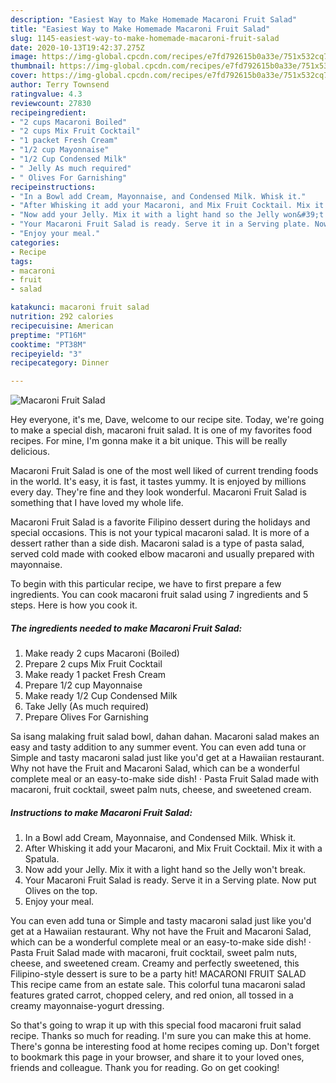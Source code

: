 ```yaml
---
description: "Easiest Way to Make Homemade Macaroni Fruit Salad"
title: "Easiest Way to Make Homemade Macaroni Fruit Salad"
slug: 1145-easiest-way-to-make-homemade-macaroni-fruit-salad
date: 2020-10-13T19:42:37.275Z
image: https://img-global.cpcdn.com/recipes/e7fd792615b0a33e/751x532cq70/macaroni-fruit-salad-recipe-main-photo.jpg
thumbnail: https://img-global.cpcdn.com/recipes/e7fd792615b0a33e/751x532cq70/macaroni-fruit-salad-recipe-main-photo.jpg
cover: https://img-global.cpcdn.com/recipes/e7fd792615b0a33e/751x532cq70/macaroni-fruit-salad-recipe-main-photo.jpg
author: Terry Townsend
ratingvalue: 4.3
reviewcount: 27830
recipeingredient:
- "2 cups Macaroni Boiled"
- "2 cups Mix Fruit Cocktail"
- "1 packet Fresh Cream"
- "1/2 cup Mayonnaise"
- "1/2 Cup Condensed Milk"
- " Jelly As much required"
- " Olives For Garnishing"
recipeinstructions:
- "In a Bowl add Cream, Mayonnaise, and Condensed Milk. Whisk it."
- "After Whisking it add your Macaroni, and Mix Fruit Cocktail. Mix it with a Spatula."
- "Now add your Jelly. Mix it with a light hand so the Jelly won&#39;t break."
- "Your Macaroni Fruit Salad is ready. Serve it in a Serving plate. Now put Olives on the top."
- "Enjoy your meal."
categories:
- Recipe
tags:
- macaroni
- fruit
- salad

katakunci: macaroni fruit salad 
nutrition: 292 calories
recipecuisine: American
preptime: "PT16M"
cooktime: "PT38M"
recipeyield: "3"
recipecategory: Dinner

---
```



![Macaroni Fruit Salad](https://img-global.cpcdn.com/recipes/e7fd792615b0a33e/751x532cq70/macaroni-fruit-salad-recipe-main-photo.jpg)

Hey everyone, it's me, Dave, welcome to our recipe site. Today, we're going to make a special dish, macaroni fruit salad. It is one of my favorites food recipes. For mine, I'm gonna make it a bit unique. This will be really delicious.

Macaroni Fruit Salad is one of the most well liked of current trending foods in the world. It's easy, it is fast, it tastes yummy. It is enjoyed by millions every day. They're fine and they look wonderful. Macaroni Fruit Salad is something that I have loved my whole life.

Macaroni Fruit Salad is a favorite Filipino dessert during the holidays and special occasions. This is not your typical macaroni salad. It is more of a dessert rather than a side dish. Macaroni salad is a type of pasta salad, served cold made with cooked elbow macaroni and usually prepared with mayonnaise.


To begin with this particular recipe, we have to first prepare a few ingredients. You can cook macaroni fruit salad using 7 ingredients and 5 steps. Here is how you cook it.

<!--inarticleads1-->

##### The ingredients needed to make Macaroni Fruit Salad:

1. Make ready 2 cups Macaroni (Boiled)
1. Prepare 2 cups Mix Fruit Cocktail
1. Make ready 1 packet Fresh Cream
1. Prepare 1/2 cup Mayonnaise
1. Make ready 1/2 Cup Condensed Milk
1. Take  Jelly (As much required)
1. Prepare  Olives For Garnishing


Sa isang malaking fruit salad bowl, dahan dahan. Macaroni salad makes an easy and tasty addition to any summer event. You can even add tuna or Simple and tasty macaroni salad just like you&#39;d get at a Hawaiian restaurant. Why not have the Fruit and Macaroni Salad, which can be a wonderful complete meal or an easy-to-make side dish! · Pasta Fruit Salad made with macaroni, fruit cocktail, sweet palm nuts, cheese, and sweetened cream. 

<!--inarticleads2-->

##### Instructions to make Macaroni Fruit Salad:

1. In a Bowl add Cream, Mayonnaise, and Condensed Milk. Whisk it.
1. After Whisking it add your Macaroni, and Mix Fruit Cocktail. Mix it with a Spatula.
1. Now add your Jelly. Mix it with a light hand so the Jelly won&#39;t break.
1. Your Macaroni Fruit Salad is ready. Serve it in a Serving plate. Now put Olives on the top.
1. Enjoy your meal.


You can even add tuna or Simple and tasty macaroni salad just like you&#39;d get at a Hawaiian restaurant. Why not have the Fruit and Macaroni Salad, which can be a wonderful complete meal or an easy-to-make side dish! · Pasta Fruit Salad made with macaroni, fruit cocktail, sweet palm nuts, cheese, and sweetened cream. Creamy and perfectly sweetened, this Filipino-style dessert is sure to be a party hit! MACARONI FRUIT SALAD This recipe came from an estate sale. This colorful tuna macaroni salad features grated carrot, chopped celery, and red onion, all tossed in a creamy mayonnaise-yogurt dressing. 

So that's going to wrap it up with this special food macaroni fruit salad recipe. Thanks so much for reading. I'm sure you can make this at home. There's gonna be interesting food at home recipes coming up. Don't forget to bookmark this page in your browser, and share it to your loved ones, friends and colleague. Thank you for reading. Go on get cooking!
